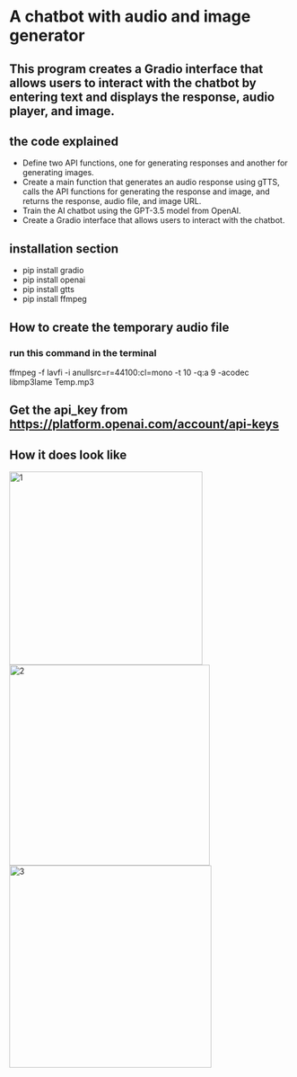 # A chatbot with audio and image generator 

## This program creates a Gradio interface that allows users to interact with the chatbot by entering text and displays the response, audio player, and image.

## the code explained 
* Define two API functions, one for generating responses and another for generating images.
* Create a main function that generates an audio response using gTTS, calls the API functions for generating the response and image, and returns the response, audio file, and image URL.
* Train the AI chatbot using the GPT-3.5 model from OpenAI.
* Create a Gradio interface that allows users to interact with the chatbot.

## installation section
* pip install gradio
* pip install openai
* pip install gtts
* pip install ffmpeg

## How to create the temporary audio file
### run this command in the terminal 
ffmpeg -f lavfi -i anullsrc=r=44100:cl=mono -t 10 -q:a 9 -acodec libmp3lame Temp.mp3

## Get the api_key from https://platform.openai.com/account/api-keys
## How it does look like
<img width="344" alt="1" src="https://user-images.githubusercontent.com/132129226/235297602-faccade8-14ea-4a1e-b1de-ff32221dded5.png">
<img width="357" alt="2" src="https://user-images.githubusercontent.com/132129226/235297613-ba3dff1e-41f1-408d-ad9a-cff9df8efb9b.png">
<img width="360" alt="3" src="https://user-images.githubusercontent.com/132129226/235297620-a54e84ba-6b3d-4acc-89b3-2eb4a952cfbc.png">

